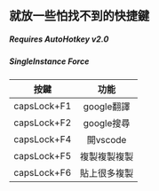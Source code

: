 ## 就放一些怕找不到的快捷鍵

##### Requires AutoHotkey v2.0

##### SingleInstance Force

|按鍵|功能|
|:---:|:---:|
|capsLock+F1|google翻譯|
|capsLock+F2|google搜尋|
|capsLock+F4|開vscode|
|capsLock+F5|複製複製複製|
|capsLock+F6|貼上很多複製|
